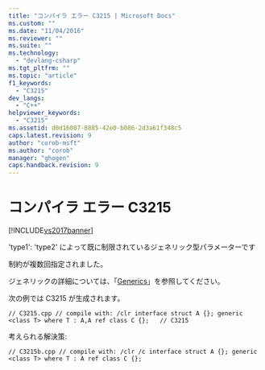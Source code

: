 ```yaml
---
title: "コンパイラ エラー C3215 | Microsoft Docs"
ms.custom: ""
ms.date: "11/04/2016"
ms.reviewer: ""
ms.suite: ""
ms.technology: 
  - "devlang-csharp"
ms.tgt_pltfrm: ""
ms.topic: "article"
f1_keywords: 
  - "C3215"
dev_langs: 
  - "C++"
helpviewer_keywords: 
  - "C3215"
ms.assetid: d0d16007-8885-42e0-b086-2d3a61f348c5
caps.latest.revision: 9
author: "corob-msft"
ms.author: "corob"
manager: "ghogen"
caps.handback.revision: 9
---
```

# コンパイラ エラー C3215
[!INCLUDE[vs2017banner](../../assembler/inline/includes/vs2017banner.md)]

'type1': 'type2' によって既に制限されているジェネリック型パラメーターです  
  
 制約が複数回指定されました。  
  
 ジェネリックの詳細については、「[Generics](../../windows/generics-cpp-component-extensions.md)」を参照してください。  
  
 次の例では C3215 が生成されます。  
  
```  
// C3215.cpp // compile with: /clr interface struct A {}; generic <class T> where T : A,A ref class C {};   // C3215  
```  
  
 考えられる解決策:  
  
```  
// C3215b.cpp // compile with: /clr /c interface struct A {}; generic <class T> where T : A ref class C {};  
```